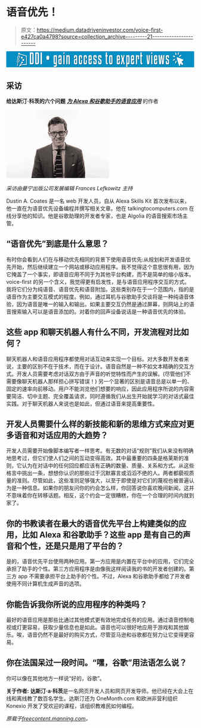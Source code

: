 # 语音优先！

> 原文：<https://medium.datadriveninvestor.com/voice-first-e427ca0a4798?source=collection_archive---------21----------------------->

[![](img/af4a44963d913f749ed5b41aa15e4237.png)](http://www.track.datadriveninvestor.com/1B9E)

## 采访

**给达斯汀·科茨的六个问题** [***为 Alexa 和谷歌助手的语音应用***](http://bit.ly/2Q5HfgK) 的作者

![](img/c2314cfce8a9092167d8047053d30899.png)

*采访由曼宁出版公司发展编辑 Frances Lefkowitz 主持*

Dustin A. Coates 是一名 web 开发人员，自从 Alexa Skills Kit 首次发布以来，他一直在为语音优先设备编程并撰写相关文章。他在 talkingtocomputers.com 在线分享他的知识。他是谷歌助理的开发者专家，也是 Algolia 的语音搜索市场主管。

## **“语音优先”到底是什么意思？**

有时你会看到人们在与移动优先相同的背景下使用语音优先:从规划和开发语音优先开始，然后继续建立一个网站或移动应用程序。我不觉得这个意思很有用，因为它掩盖了一个事实，即语音应用不同于为其他平台构建，而不是简单的缩小版本。
voice-first 的另一个含义，我觉得更有启发性，是与语音应用程序交互的方式。我将它们分为纯语音、语音优先和语音附加。这些类别存在于一个范围内，指的是语音作为主要交互模式的程度。例如，通过耳机与谷歌助手交谈将是一种纯语音体验，因为语音是唯一的输入和输出。如果主要交互仍然是通过屏幕，则网站上的语音搜索输入可以是语音添加的。对着你的回声设备说话是一种语音优先的体验。

## **这些 app 和聊天机器人有什么不同，开发流程对比如何？**

聊天机器人和语音应用程序都使用对话互动来实现一个目标。对大多数开发者来说，主要的区别不在于技术，而在于设计。语音自然是一种不如文本精确的交互方式。开发人员需要考虑对话双方由于声音的听觉特性而产生的误解。(尽管他们不需要像聊天机器人那样担心拼写错误！)
另一个显著的区别是语音总是以单一的、固定的速率向前移动。用户不能浏览他们想要的响应，因此应用程序所说的内容需要简洁、切中主题、完全覆盖请求，同时遵循我们从出生开始就学习的对话式最佳实践。对于聊天机器人来说也是如此，但通过语音来提高重要性。

## **开发人员需要什么样的新技能和新的思维方式来应对更多语音和对话应用的大趋势？**

开发人员需要开始像脚本编写者一样思考。有无数的对话“规则”我们从来没有明确地思考过，但它们使人们之间的互动变得高效。其中最重要的四条是格莱斯的准则，它认为在对话中的任何回应都应该有正确的数量、质量、关系和方式。从这些格言中挑出一条，想想你认识的那些过于沉默寡言或滔滔不绝的人。两者都藐视质量的准则。尽管如此，这些准则足够强大，以至于即使是对它们的蔑视也被普遍认为是一种信息。如果你的朋友问你的约会怎么样，你回答说你喜欢晚间新闻，这并不意味着你在转移话题。相反，这个约会一定很糟糕，你在一个合理的时间内就到家了。

## **你的书教读者在最大的语音优先平台上构建类似的应用，比如 Alexa 和谷歌助手？这些 app 是有自己的声音和个性，还是只是用了平台的？**

是的，语音优先平台使用两种应用。第一方应用是内置在平台中的应用，它们完全承担了助手的个性。第三方应用程序是由像我这样阅读我的书的开发者创建的。第三方 app 不需要承担平台上助手的个性。不过，Alexa 和谷歌助手都给了开发者使用不同计算机生成声音的选项。

## **你能告诉我你所说的应用程序的种类吗？**

最好的语音应用是那些比通过其他模式更有效地完成任务的应用。通过语音控制电视或灯更容易，获取少量信息也是如此。语音也可以很好地应用于游戏和其他娱乐。唉，语音仍然不是最好的购买方式，尽管亚马逊和谷歌都在努力让它变得更容易。

## 你在法国呆过一段时间。“嘿，谷歌”用法语怎么说？

你可以像在其他地方一样说“好的，谷歌”。

**关于作者:**
**达斯汀·a·科茨**是一名网页开发人员和网页开发导师。他已经在大会上在线和离线教了数百名学生。达斯汀还为 OneMonth.com 和欧洲非营利组织 Konexio 开发了受欢迎的课程，该组织教难民如何编程。

*原载于*[*freecontent.manning.com*](https://freecontent.manning.com/interview-voice-first/)*。*